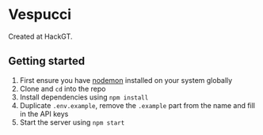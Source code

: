 # Vespucci
Created at HackGT.

## Getting started
1. First ensure you have [nodemon](https://github.com/remy/nodemon) installed on your system globally
2. Clone and `cd` into the repo
3. Install dependencies using `npm install`
4. Duplicate `.env.example`, remove the `.example` part from the name and fill in the API keys
5. Start the server using `npm start`
